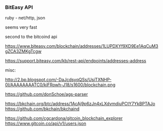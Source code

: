 ### BitEasy API

ruby - net/http, json

seems very fast

second to the bitcoind api




https://www.biteasy.com/blockchain/addresses/1LUPDXYf9XD9Ee1AqCuM3gZCA3ZMKgTcgw

https://support.biteasy.com/kb/rest-api/endpoints/addresses-address


misc:

http://2.bp.blogspot.com/-DaJcdsyqQSs/UsiTXNHP-0I/AAAAAAAATC0/kiFRowh-J18/s1600/blockchain.png

https://github.com/donSchoe/ags-parser

https://bkchain.org/btc/address/1AcAj9p6zJn4xLXdvmdiuPCtY7YkBPTAJo
https://github.com/bkchain/bkchaind


https://github.com/cgcardona/gitcoin_blockchain_explorer
https://www.gitcoin.co/api/v1/users.json